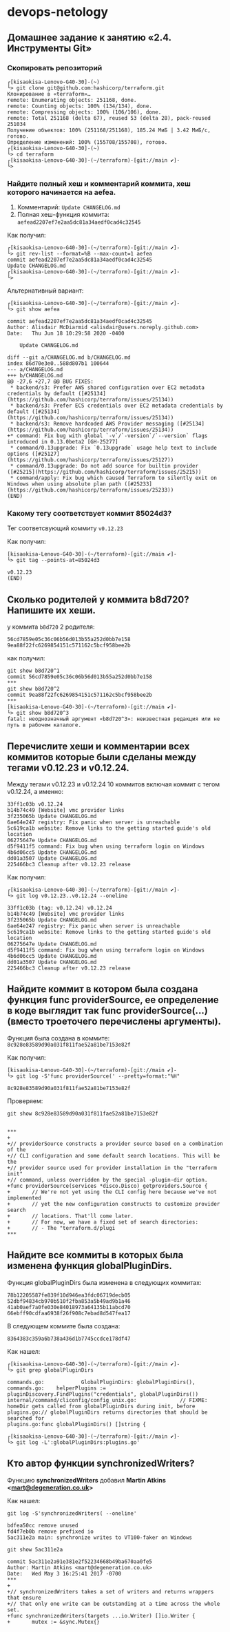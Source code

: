 # devops-netology

## Домашнее задание к занятию «2.4. Инструменты Git»

### Скопировать репозиторий 
```
┌[kisa☮kisa-Lenovo-G40-30]-(~)
└> git clone git@github.com:hashicorp/terraform.git
Клонирование в «terraform»…
remote: Enumerating objects: 251168, done.
remote: Counting objects: 100% (134/134), done.
remote: Compressing objects: 100% (106/106), done.
remote: Total 251168 (delta 67), reused 53 (delta 28), pack-reused 251034
Получение объектов: 100% (251168/251168), 185.24 МиБ | 3.42 МиБ/с, готово.
Определение изменений: 100% (155708/155708), готово.
┌[kisa☮kisa-Lenovo-G40-30]-(~)
└> cd terraform 
┌[kisa☮kisa-Lenovo-G40-30]-(~/terraform)-[git://main ✔]-
└> 
```

### Найдите полный хеш и комментарий коммита, хеш которого начинается на aefea.

1. Комментарий: ```Update CHANGELOG.md```
2. Полная хеш-функция коммита: ```aefead2207ef7e2aa5dc81a34aedf0cad4c32545```

Как получил:
```
┌[kisa☮kisa-Lenovo-G40-30]-(~/terraform)-[git://main ✔]-
└> git rev-list --format=%B --max-count=1 aefea
commit aefead2207ef7e2aa5dc81a34aedf0cad4c32545
Update CHANGELOG.md
┌[kisa☮kisa-Lenovo-G40-30]-(~/terraform)-[git://main ✔]-
└> 
```
Альтернативный вариант:
```
┌[kisa☮kisa-Lenovo-G40-30]-(~/terraform)-[git://main ✔]-
└> git show aefea

commit aefead2207ef7e2aa5dc81a34aedf0cad4c32545
Author: Alisdair McDiarmid <alisdair@users.noreply.github.com>
Date:   Thu Jun 18 10:29:58 2020 -0400

    Update CHANGELOG.md

diff --git a/CHANGELOG.md b/CHANGELOG.md
index 86d70e3e0..588d807b1 100644
--- a/CHANGELOG.md
+++ b/CHANGELOG.md
@@ -27,6 +27,7 @@ BUG FIXES:
 * backend/s3: Prefer AWS shared configuration over EC2 metadata credentials by default ([#25134](https://github.com/hashicorp/terraform/issues/25134))
 * backend/s3: Prefer ECS credentials over EC2 metadata credentials by default ([#25134](https://github.com/hashicorp/terraform/issues/25134))
 * backend/s3: Remove hardcoded AWS Provider messaging ([#25134](https://github.com/hashicorp/terraform/issues/25134))
+* command: Fix bug with global `-v`/`-version`/`--version` flags introduced in 0.13.0beta2 [GH-25277]
 * command/0.13upgrade: Fix `0.13upgrade` usage help text to include options ([#25127](https://github.com/hashicorp/terraform/issues/25127))
 * command/0.13upgrade: Do not add source for builtin provider ([#25215](https://github.com/hashicorp/terraform/issues/25215))
 * command/apply: Fix bug which caused Terraform to silently exit on Windows when using absolute plan path ([#25233](https://github.com/hashicorp/terraform/issues/25233))
(END)

```

### Какому тегу соответствует коммит 85024d3?

Тег соответсвующий коммиту `v0.12.23`

Как получил:
```
[kisa☮kisa-Lenovo-G40-30]-(~/terraform)-[git://main ✔]-
└> git tag --points-at=85024d3

v0.12.23
(END)
```

## Сколько родителей у коммита b8d720? Напишите их хеши.

у коммита `b8d720` 2 родителя:
```
56cd7859e05c36c06b56d013b55a252d0bb7e158
9ea88f22fc6269854151c571162c5bcf958bee2b
```

как получил:
```
git show b8d720^1
commit 56cd7859e05c36c06b56d013b55a252d0bb7e158
***
git show b8d720^2
commit 9ea88f22fc6269854151c571162c5bcf958bee2b
***
[kisa☮kisa-Lenovo-G40-30]-(~/terraform)-[git://main ✔]-
└> git show b8d720^3
fatal: неоднозначный аргумент «b8d720^3»: неизвестная редакция или не путь в рабочем каталоге.

```

## Перечислите хеши и комментарии всех коммитов которые были сделаны между тегами v0.12.23 и v0.12.24.

Между тегами v0.12.23 и v0.12.24 10 коммитов включая коммит с тегом v0.12.24, а именно:
```
33ff1c03b v0.12.24
b14b74c49 [Website] vmc provider links
3f235065b Update CHANGELOG.md
6ae64e247 registry: Fix panic when server is unreachable
5c619ca1b website: Remove links to the getting started guide's old location
06275647e Update CHANGELOG.md
d5f9411f5 command: Fix bug when using terraform login on Windows
4b6d06cc5 Update CHANGELOG.md
dd01a3507 Update CHANGELOG.md
225466bc3 Cleanup after v0.12.23 release
```
Как получил:

```
┌[kisa☮kisa-Lenovo-G40-30]-(~/terraform)-[git://main ✔]-
└> git log v0.12.23..v0.12.24 --oneline

33ff1c03b (tag: v0.12.24) v0.12.24
b14b74c49 [Website] vmc provider links
3f235065b Update CHANGELOG.md
6ae64e247 registry: Fix panic when server is unreachable
5c619ca1b website: Remove links to the getting started guide's old location
06275647e Update CHANGELOG.md
d5f9411f5 command: Fix bug when using terraform login on Windows
4b6d06cc5 Update CHANGELOG.md
dd01a3507 Update CHANGELOG.md
225466bc3 Cleanup after v0.12.23 release
```

## Найдите коммит в котором была создана функция func providerSource, ее определение в коде выглядит так func providerSource(...) (вместо троеточего перечислены аргументы).

Функция была создана в коммите: ```8c928e83589d90a031f811fae52a81be7153e82f```

Как получил:
```
[kisa☮kisa-Lenovo-G40-30]-(~/terraform)-[git://main ✔]-
└> git log -S'func providerSource(' --pretty=format:"%H"

8c928e83589d90a031f811fae52a81be7153e82f
```

Проверяем:
```
git show 8c928e83589d90a031f811fae52a81be7153e82f


***
+
+// providerSource constructs a provider source based on a combination of the
+// CLI configuration and some default search locations. This will be the
+// provider source used for provider installation in the "terraform init"
+// command, unless overridden by the special -plugin-dir option.
+func providerSource(services *disco.Disco) getproviders.Source {
+       // We're not yet using the CLI config here because we've not implemented
+       // yet the new configuration constructs to customize provider search
+       // locations. That'll come later.
+       // For now, we have a fixed set of search directories:
+       // - The "terraform.d/plugi
***
```

## Найдите все коммиты в которых была изменена функция globalPluginDirs.

Функция globalPluginDirs была изменена в следующих коммитах:
```
78b12205587fe839f10d946ea3fdc06719decb05
52dbf94834cb970b510f2fba853a5b49ad9b1a46
41ab0aef7a0fe030e84018973a64135b11abcd70
66ebff90cdfaa6938f26f908c7ebad8d547fea17
```

В следующем коммите была создана:
```
8364383c359a6b738a436d1b7745ccdce178df47
```

Как нашел:
```
┌[kisa☮kisa-Lenovo-G40-30]-(~/terraform)-[git://main ✔]-
└> git grep globalPluginDirs

commands.go:            GlobalPluginDirs: globalPluginDirs(),
commands.go:    helperPlugins := pluginDiscovery.FindPlugins("credentials", globalPluginDirs())
internal/command/cliconfig/config_unix.go:              // FIXME: homeDir gets called from globalPluginDirs during init, before
plugins.go:// globalPluginDirs returns directories that should be searched for
plugins.go:func globalPluginDirs() []string {

┌[kisa☮kisa-Lenovo-G40-30]-(~/terraform)-[git://main ✔]-
└> git log -L':globalPluginDirs:plugins.go' 
```

## Кто автор функции synchronizedWriters?

Функцию **synchronizedWriters** добавил **Martin Atkins \<mart@degeneration.co.uk\>**

Как нашел:

```
git log -S'synchronizedWriters( --oneline'

bdfea50cc remove unused
fd4f7eb0b remove prefixed io
5ac311e2a main: synchronize writes to VT100-faker on Windows

git show 5ac311e2a

commit 5ac311e2a91e381e2f52234668b49ba670aa0fe5
Author: Martin Atkins <mart@degeneration.co.uk>
Date:   Wed May 3 16:25:41 2017 -0700
***
+
+// synchronizedWriters takes a set of writers and returns wrappers that ensure
+// that only one write can be outstanding at a time across the whole set.
+func synchronizedWriters(targets ...io.Writer) []io.Writer {
+       mutex := &sync.Mutex{}

```